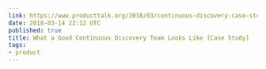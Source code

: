 ```yaml
---
link: https://www.producttalk.org/2018/03/continuous-discovery-case-study/
date: 2018-03-14 22:12 UTC
published: true
title: What a Good Continuous Discovery Team Looks Like [Case Study]
tags:
- product
---
```



